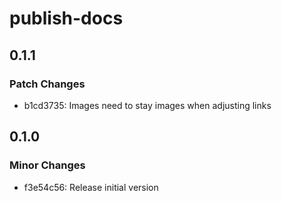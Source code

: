 # publish-docs

## 0.1.1

### Patch Changes

- b1cd3735: Images need to stay images when adjusting links

## 0.1.0

### Minor Changes

- f3e54c56: Release initial version
